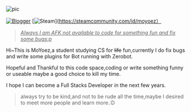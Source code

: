 
![pic](https://cdn.himoyo.cn/img_service/ec43126fgy1go7lc9ta0bj22bc1awkjr.jpg)

[![Blogger](https://img.shields.io/badge/Blogger-FF5722?style=for-the-badge&logo=blogger&logoColor=white)](https://hi.himoyo.cn)
[![Steam](https://img.shields.io/badge/steam-%23000000.svg?style=for-the-badge&logo=steam&logoColor=white)](https://steamcommunity.com/id/moyoez）
> <u>*Always I am AFK,not available to code for something fun and fix some bugs:p*</u>

Hi~This is MoYoez,a student studying CS for ~~life~~ fun,currently I do fix bugs and write some plugins for Bot running with Zerobot.

Hopeful and Thankful to this code space,coding or write something funny or useable maybe a good choice to kill my time.

I hope I can become a Full Stacks Developer in the next few years.

> always try to be kind,and not to be rude all the time,maybe I desired to meet more people and learn more.:D

